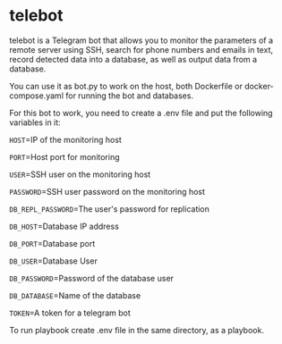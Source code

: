 # telebot

telebot is a Telegram bot that allows you to monitor the parameters of a remote server using SSH, search for phone numbers and emails in text, record detected data into a database, as well as output data from a database.

You can use it as bot.py to work on the host, both Dockerfile or docker-compose.yaml for running the bot and databases.

For this bot to work, you need to create a .env file and put the following variables in it:

`HOST`=IP of the monitoring host

`PORT`=Host port for monitoring

`USER`=SSH user on the monitoring host

`PASSWORD`=SSH user password on the monitoring host

`DB_REPL_PASSWORD`=The user's password for replication

`DB_HOST`=Database IP address

`DB_PORT`=Database port

`DB_USER`=Database User

`DB_PASSWORD`=Password of the database user

`DB_DATABASE`=Name of the database

`TOKEN`=A token for a telegram bot

To run playbook create .env file in the same directory, as a playbook.
